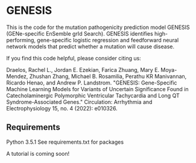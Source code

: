 # GENESIS

This is the code for the mutation pathogenicity prediction model GENESIS
(GENe-specific EnSemble grId Search). GENESIS identifies high-performing,
gene-specific logistic regression and feedforward neural network models
that predict whether a mutation will cause disease.

If you find this code helpful, please consider citing us:

Draelos, Rachel L., Jordan E. Ezekian, Farica Zhuang, Mary E. Moya-Mendez,
Zhushan Zhang, Michael B. Rosamilia, Perathu KR Manivannan, Ricardo Henao,
and Andrew P. Landstrom. "GENESIS: Gene-Specific Machine Learning Models
for Variants of Uncertain Significance Found in Catecholaminergic Polymorphic
Ventricular Tachycardia and Long QT Syndrome-Associated Genes."
Circulation: Arrhythmia and Electrophysiology 15, no. 4 (2022): e010326.

## Requirements

Python 3.5.1
See requirements.txt for packages

A tutorial is coming soon!





